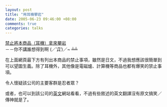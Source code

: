 ```yaml
--- 
layout: post
title: "用耳機攀岩"
date: 2005-06-23 09:46:00 +08:00
comments: true
categories: talks
---
```


[禁止將本商品（耳機）拿來攀岩](http://www.amadana.com/product/pe117/pe117.html)  
－－你不講誰想得到啊 (／‵Д′)／~ ╧╧

在上面網頁最下方有列出本商品的禁止事項，雖然是日文，不過我想應該很簡單到可以望圖生義。除了耳機外，其他像是電磁爐、計算機等商品也都有爆笑的禁止事項。

令人懷疑該公司的主要客群是忍者眾？

或者，也可以到該公司的[英文](http://en.amadana.com/product.html)網站看看，不過有些敘述的英文翻譯沒有原文搞笑／傳神就是了。
